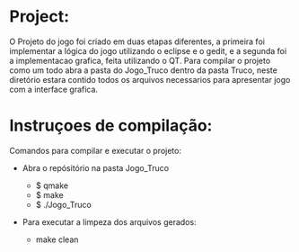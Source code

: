 # Project:
  O Projeto do jogo foi criado em duas etapas diferentes, a primeira foi implementar a lógica do jogo
  utilizando o eclipse e o gedit, e a segunda foi a implementacao grafica, feita utilizando o QT.
  Para compilar o projeto como um todo abra a pasta do Jogo_Truco dentro da pasta Truco, neste diretório 
  estara contido todos os arquivos necessarios para apresentar jogo com a interface grafica.

# Instruçoes de compilação:
  Comandos para compilar e executar o projeto:
- Abra o repósitório na pasta Jogo_Truco
  - $ qmake
  - $ make
  - $ ./Jogo_Truco

- Para executar a limpeza dos arquivos gerados:
  - make clean 

